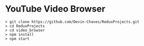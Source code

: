 # YouTube Video Browser
```
> git clone https://github.com/Devin-Chaves/ReduxProjects.git
> cd ReduxProjects
> cd video_browser
> npm install
> npm start
```
